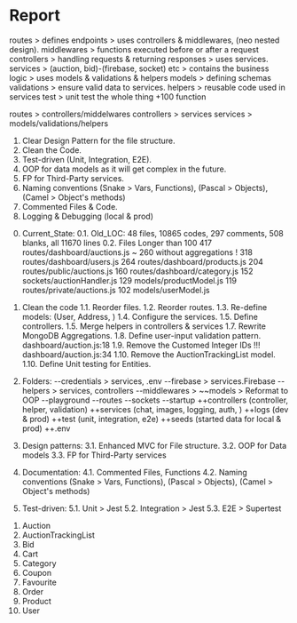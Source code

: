 <!-- Comment -->
# Report

<!-- The .todo file for planning the tasks -->
<!-- File Structure -->

routes > defines endpoints > uses controllers & middlewares, (neo nested design).
middlewares > functions executed before or after a request
controllers > handling requests & returning responses > uses services.
services > (auction, bid)-(firebase, socket) etc > contains the business logic > uses models & validations & helpers
models > defining schemas
validations > ensure valid data to services.
helpers > reusable code used in services
test > unit test the whole thing +100 function

<!-- Summary of Files Dependencies -->

routes > controllers/middelwares
controllers > services
services > models/validations/helpers

<!-- Summary of Refactoring: -->

1. Clear Design Pattern for the file structure.
2. Clean the Code.
3. Test-driven (Unit, Integration, E2E).
4. OOP for data models as it will get complex in the future.
5. FP for Third-Party services.
6. Naming conventions (Snake > Vars, Functions), (Pascal > Objects), (Camel > Object's methods)
7. Commented Files & Code.
8. Logging & Debugging (local & prod)

<!-- Details -->

0. Current_State:
   0.1. Old_LOC: 48 files, 10865 codes, 297 comments, 508 blanks, all 11670 lines
   0.2. Files Longer than 100
   417 routes/dashboard/auctions.js ~ 260 without aggregations !
   318 routes/dashboard/users.js
   264 routes/dashboard/products.js
   204 routes/public/auctions.js
   160 routes/dashboard/category.js
   152 sockets/auctionHandler.js
   129 models/productModel.js
   119 routes/private/auctions.js
   102 models/userModel.js

1. Clean the code
   1.1. Reorder files.
   1.2. Reorder routes.
   1.3. Re-define models: (User, Address, )
   1.4. Configure the services.
   1.5. Define controllers.
   1.5. Merge helpers in controllers & services
   1.7. Rewrite MongoDB Aggregations.
   1.8. Define user-input validation pattern. dashboard/auction.js:18
   1.9. Remove the Customed Integer IDs !!! dashboard/auction.js:34
   1.10. Remove the AuctionTrackingList model.
   1.10. Define Unit testing for Entities.

2. Folders:
   --credentials > services, .env
   --firebase > services.Firebase
   --helpers > services, controllers
   --middlewares >
   ~~models > Reformat to OOP
   --playground
   --routes
   --sockets
   --startup
   ++controllers (controller, helper, validation)
   ++services (chat, images, logging, auth, )
   ++logs (dev & prod)
   ++test (unit, integration, e2e)
   ++seeds (started data for local & prod)
   ++.env

3. Design patterns:
   3.1. Enhanced MVC for File structure.
   3.2. OOP for Data models
   3.3. FP for Third-Party services

4. Documentation:
   4.1. Commented Files, Functions
   4.2. Naming conventions (Snake > Vars, Functions), (Pascal > Objects), (Camel > Object's methods)

5. Test-driven:
   5.1. Unit > Jest
   5.2. Integration > Jest
   5.3. E2E > Supertest

<!-- Models & Entities -->
1. Auction
2. AuctionTrackingList
3. Bid
4. Cart
5. Category
6. Coupon
7. Favourite
8. Order
9. Product
10. User